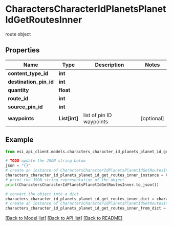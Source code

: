 # CharactersCharacterIdPlanetsPlanetIdGetRoutesInner

route object

## Properties

Name | Type | Description | Notes
------------ | ------------- | ------------- | -------------
**content_type_id** | **int** |  | 
**destination_pin_id** | **int** |  | 
**quantity** | **float** |  | 
**route_id** | **int** |  | 
**source_pin_id** | **int** |  | 
**waypoints** | **List[int]** | list of pin ID waypoints | [optional] 

## Example

```python
from esi_api_client.models.characters_character_id_planets_planet_id_get_routes_inner import CharactersCharacterIdPlanetsPlanetIdGetRoutesInner

# TODO update the JSON string below
json = "{}"
# create an instance of CharactersCharacterIdPlanetsPlanetIdGetRoutesInner from a JSON string
characters_character_id_planets_planet_id_get_routes_inner_instance = CharactersCharacterIdPlanetsPlanetIdGetRoutesInner.from_json(json)
# print the JSON string representation of the object
print(CharactersCharacterIdPlanetsPlanetIdGetRoutesInner.to_json())

# convert the object into a dict
characters_character_id_planets_planet_id_get_routes_inner_dict = characters_character_id_planets_planet_id_get_routes_inner_instance.to_dict()
# create an instance of CharactersCharacterIdPlanetsPlanetIdGetRoutesInner from a dict
characters_character_id_planets_planet_id_get_routes_inner_from_dict = CharactersCharacterIdPlanetsPlanetIdGetRoutesInner.from_dict(characters_character_id_planets_planet_id_get_routes_inner_dict)
```
[[Back to Model list]](../README.md#documentation-for-models) [[Back to API list]](../README.md#documentation-for-api-endpoints) [[Back to README]](../README.md)


